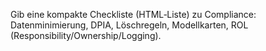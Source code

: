 Gib eine kompakte Checkliste (HTML‑Liste) zu Compliance: Datenminimierung, DPIA, Löschregeln, Modellkarten, ROL (Responsibility/Ownership/Logging).
